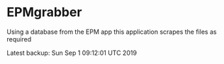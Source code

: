 # EPMgrabber
Using a database from the EPM app this application scrapes the files as required


Latest backup: Sun Sep 1 09:12:01 UTC 2019
